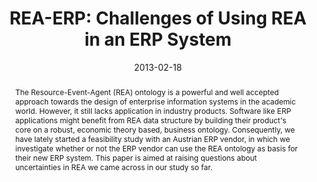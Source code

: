 ---
abstract: The Resource-Event-Agent (REA) ontology is a powerful and well accepted
  approach towards the design of enterprise information systems in the academic world.
  However, it still lacks application in industry products. Software like ERP applications
  might benefit from REA data structure by building their product's core on a robust,
  economic theory based, business ontology. Consequently, we have lately started a
  feasibility study with an Austrian ERP vendor, in which we investigate whether or
  not the ERP vendor can use the REA ontology as basis for their new ERP system. This
  paper is aimed at raising questions about uncertainties in REA we came across in
  our study so far.
authors:
- Dieter Mayrhofer
- Christian Huemer
- Peter Regatschnig
date: '2013-02-18'
featured: false
links:
- name: Publik
  url: https://publik.tuwien.ac.at/showentry.php?ID=217080&lang=2
publication_types:
- '1'
publishDate: '2013-02-18'
specifics: 'Vortrag: 7th International Workshop on Value Modeling and Business Ontology
  (VMBO 2013), Delft, Netherlands; 18.02.2013 - 19.02.2013; in: "Proceedings of the
  7th International Workshop on Value Modeling and Business Ontology (VMBO 2013)",
  (2013), 4 S.'
title: 'REA-ERP: Challenges of Using REA in an ERP System'
url_pdf: http://publik.tuwien.ac.at/files/PubDat_217080.pdf
---